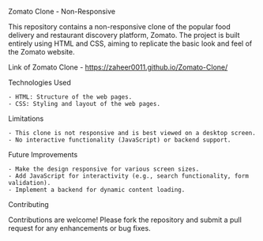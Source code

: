 Zomato Clone - Non-Responsive

This repository contains a non-responsive clone of the popular food delivery and restaurant discovery platform, Zomato. The project is built entirely using HTML and CSS, aiming to replicate the basic look and feel of the Zomato website.

Link of Zomato Clone - https://zaheer0011.github.io/Zomato-Clone/

Technologies Used

    - HTML: Structure of the web pages.
    - CSS: Styling and layout of the web pages.

Limitations

    - This clone is not responsive and is best viewed on a desktop screen.
    - No interactive functionality (JavaScript) or backend support.

Future Improvements

    - Make the design responsive for various screen sizes.
    - Add JavaScript for interactivity (e.g., search functionality, form validation).
    - Implement a backend for dynamic content loading.
    
Contributing

Contributions are welcome! Please fork the repository and submit a pull request for any enhancements or bug fixes.
